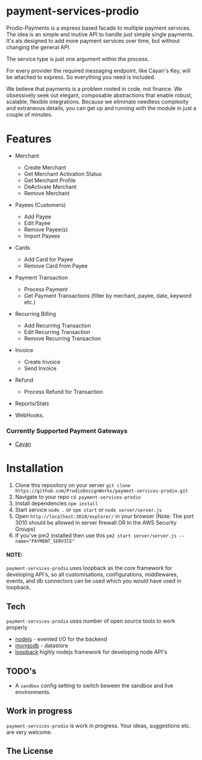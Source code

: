 # payment-services-prodio

Prodio-Payments is a express based facade to multiple payment services.  
The idea is an simple and inutive API to handle just simple single payments. It's als designed to add more payment services over time, but without changing the general API.

The service type is just one argument within the process.

For every provider the required messaging endpoint, like Cayan's Key, will be attached to express. So everything you need is included.

We believe that payments is a problem rooted in code, not finance. We obsessively seek out elegant, composable abstractions that enable robust, scalable, flexible integrations. Because we eliminate needless complexity and extraneous details, you can get up and running with the module in just a couple of minutes.

# Features

* Merchant 
	* Create Merchant
	* Get Merchant Activation Status
	* Get Merchant Profile
	* DeActivate Merchant
	* Remove Merchant

* Payees (Customers)
	* Add Payee
	* Edit Payee
	* Remove Payee(s)
	* Import Payees

* Cards
	* Add Card for Payee
	* Remove Card from Payee

* Payment Transaction
	* Process Payment
	* Get Payment Transactions (filter by mechant, payee, date, keyword etc.)

* Recurring Billing
	* Add Recurring Transaction
	* Edit Recurring Transaction
	* Remove Recurring Transaction

* Invoice
	* Create Invoice
	* Send Invoice

* Refund
	* Process Refund for Transaction

* Reports/Stats

* WebHooks.
 

### Currently Supported Payment Gateways

* [Cayan](https://cayan.com)


# Installation
1. Clone this repository on your server `git clone https://github.com/ProdioDesignWorks/payment-services-prodio.git`
2. Navigate to your repo `cd payment-services-prodio`
3. Install dependencies `npm install`
4. Start service `node .` or `npm start` or `node server/server.js`
5. Open `http://localhost:3010/explorer/` in your browser (Note: The port 3010 should be allowed in server firewall OR In the AWS Security Groups)
6. If you've pm2 installed then use this `pm2 start server/server.js --name="PAYMENT_SERVICE"`
#### NOTE: 
`payment-services-prodio` uses loopback as the core framework for developing API's, so all customisations, configurations, middlewares, events, and db connectors can be used which you would have used in loopback. 


## Tech
`payment-services-prodio` uses number of open source tools to work properly

* [nodejs](https://nodejs.org/) - evented I/O for the backend
* [mongodb](https://github.com/mongodb/mongo) - datastore
* [loopback](https://loopback.io/) highly nodejs framework for developing node API's


## TODO's

* A `sandbox` config setting to switch beween the sandbox and live environments.


## Work in progress

`payment-services-prodio` is work in progress. Your ideas, suggestions etc. are very welcome.


## The License

